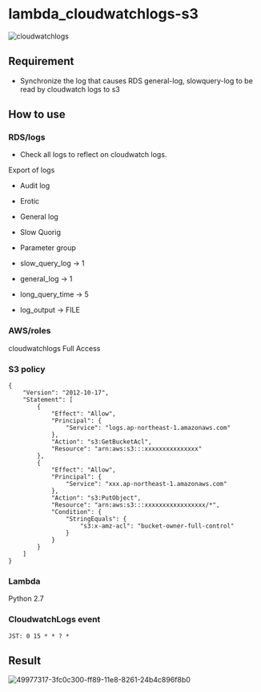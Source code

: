 # lambda_cloudwatchlogs-s3

![cloudwatchlogs](https://user-images.githubusercontent.com/5633085/49983430-06e31700-ffa6-11e8-9309-742f8dd7b6cd.jpg)


## Requirement
- Synchronize the log that causes RDS general-log, slowquery-log to be read by cloudwatch logs to s3

## How to use

### RDS/logs

- Check all logs to reflect on cloudwatch logs.

Export of logs  

 - Audit log
 - Erotic
 - General log
 - Slow Quorig

- Parameter group

 - slow_query_log → 1
 - general_log → 1
 - long_query_time → 5
 - log_output -> FILE

### AWS/roles

cloudwatchlogs Full Access  

### S3 policy

```
{
    "Version": "2012-10-17",
    "Statement": [
        {
            "Effect": "Allow",
            "Principal": {
                "Service": "logs.ap-northeast-1.amazonaws.com"
            },
            "Action": "s3:GetBucketAcl",
            "Resource": "arn:aws:s3:::xxxxxxxxxxxxxxx"
        },
        {
            "Effect": "Allow",
            "Principal": {
                "Service": "xxx.ap-northeast-1.amazonaws.com"
            },
            "Action": "s3:PutObject",
            "Resource": "arn:aws:s3:::xxxxxxxxxxxxxxxxx/*",
            "Condition": {
                "StringEquals": {
                    "s3:x-amz-acl": "bucket-owner-full-control"
                }
            }
        }
    ]
}
```

### Lambda

Python 2.7

### CloudwatchLogs event

```
JST: 0 15 * * ? *
```

## Result

![49977317-3fc0c300-ff89-11e8-8261-24b4c896f8b0](https://user-images.githubusercontent.com/5633085/49983674-7f96a300-ffa7-11e8-994a-56d3178e84ef.png)

